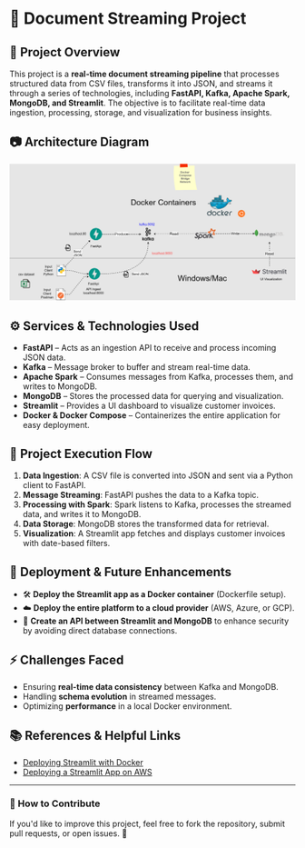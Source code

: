 # 📌 Document Streaming Project

## 📝 Project Overview
This project is a **real-time document streaming pipeline** that processes structured data from CSV files, transforms it into JSON, and streams it through a series of technologies, including **FastAPI, Kafka, Apache Spark, MongoDB, and Streamlit**. The objective is to facilitate real-time data ingestion, processing, storage, and visualization for business insights.

## 📷 Architecture Diagram
![Architecture Diagram](docs/architecture_diagram.png)

## ⚙️ Services & Technologies Used
- **FastAPI** – Acts as an ingestion API to receive and process incoming JSON data.
- **Kafka** – Message broker to buffer and stream real-time data.
- **Apache Spark** – Consumes messages from Kafka, processes them, and writes to MongoDB.
- **MongoDB** – Stores the processed data for querying and visualization.
- **Streamlit** – Provides a UI dashboard to visualize customer invoices.
- **Docker & Docker Compose** – Containerizes the entire application for easy deployment.

## 🔄 Project Execution Flow
1. **Data Ingestion**: A CSV file is converted into JSON and sent via a Python client to FastAPI.
2. **Message Streaming**: FastAPI pushes the data to a Kafka topic.
3. **Processing with Spark**: Spark listens to Kafka, processes the streamed data, and writes it to MongoDB.
4. **Data Storage**: MongoDB stores the transformed data for retrieval.
5. **Visualization**: A Streamlit app fetches and displays customer invoices with date-based filters.

## 🚀 Deployment & Future Enhancements
- 🛠 **Deploy the Streamlit app as a Docker container** (Dockerfile setup).
- ☁️ **Deploy the entire platform to a cloud provider** (AWS, Azure, or GCP).
- 🔗 **Create an API between Streamlit and MongoDB** to enhance security by avoiding direct database connections.

## ⚡ Challenges Faced
- Ensuring **real-time data consistency** between Kafka and MongoDB.
- Handling **schema evolution** in streamed messages.
- Optimizing **performance** in a local Docker environment.

## 📚 References & Helpful Links
- [Deploying Streamlit with Docker](https://maelfabien.github.io/project/Streamlit/#the-application)
- [Deploying a Streamlit App on AWS](https://towardsdatascience.com/how-to-deploy-a-semantic-search-engine-with-streamlit-and-docker-on-aws-elastic-beanstalk-42ddce0422f3)

---
### 📢 How to Contribute
If you'd like to improve this project, feel free to fork the repository, submit pull requests, or open issues. 🚀
